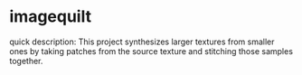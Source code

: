 imagequilt
==========


quick description: This project synthesizes larger textures from smaller ones by taking patches from the source texture and stitching those samples together.
